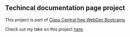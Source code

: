 ## Techincal documentation page project

This project is part of [Class Central free WebDev Bootcamp]([url](https://www.classcentral.com/cohorts/webdev-bootcamp-fall-2022)) 

Check out my take on this project [here](https://ramyaparimi.github.io/techincalpage.github.io/ ).

